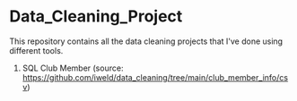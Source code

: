 # Data_Cleaning_Project
This repository contains all the data cleaning projects that I've done using different tools.
1. SQL
   Club Member (source: https://github.com/iweld/data_cleaning/tree/main/club_member_info/csv)
